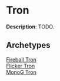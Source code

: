 <!-- This page is automatically generated by Myr: do not update it manually. Changes directly applied here will be lost. -->
# Tron

**Description**: TODO.

## **Archetypes**

[Fireball Tron](../archetypes/Fireball%20Tron.html)  
[Flicker Tron](../archetypes/Flicker%20Tron.html)  
[MonoG Tron](../archetypes/MonoG%20Tron.html)  

